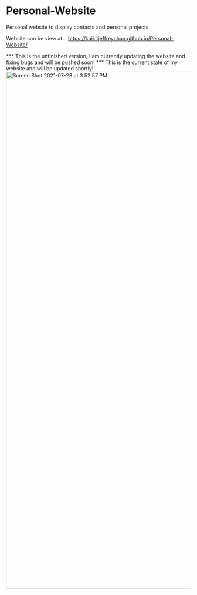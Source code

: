 # Personal-Website
Personal website to display contacts and personal projects

Website can be view at...
https://kaikitjeffreychan.github.io/Personal-Website/ 

*** This is the unfinished version, I am currently updating the website and fixing bugs and will be pushed soon! ***
This is the current state of my website and will be updated shortly!!
<img width="1410" alt="Screen Shot 2021-07-23 at 3 52 57 PM" src="https://user-images.githubusercontent.com/77026758/126834396-2b4696a6-54ed-4f26-a022-fc70c49fb7bb.png">
